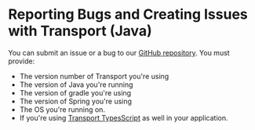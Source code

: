 # Reporting Bugs and Creating Issues with Transport (Java)

You can submit an issue or a bug to our [GitHub repository](https://github.com/vmware/transport-java/issues). You must provide:

- The version number of Transport you're using
- The version of Java you're running
- The version of gradle you're using
- The version of Spring you're using
- The OS you're running on.
- If you're using [Transport TypesScript](https://github.com/vmware/transport-typescript) as well in your application.

